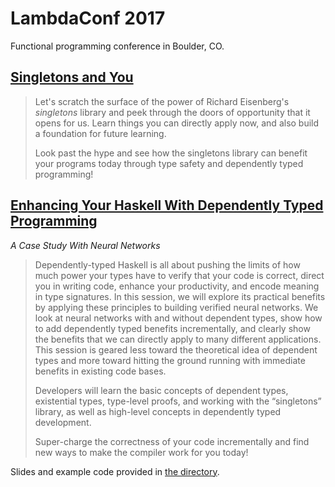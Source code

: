 LambdaConf 2017
===============

Functional programming conference in Boulder, CO.

[Singletons and You](http://talks.jle.im/lambdaconf-2017/singletons/singleton-slides.html "Singletons and You")
---------------------------------------------------------------------------------------------------------------

> Let's scratch the surface of the power of Richard Eisenberg's
> *singletons* library and peek through the doors of opportunity that it
> opens for us. Learn things you can directly apply now, and also build
> a foundation for future learning.
>
> Look past the hype and see how the singletons library can benefit your
> programs today through type safety and dependently typed programming!

[Enhancing Your Haskell With Dependently Typed Programming](http://talks.jle.im/lambdaconf-2017/dependent-types/dependent-types.html "Enhancing Your Haskell With Dependently Typed Programming")
-------------------------------------------------------------------------------------------------------------------------------------------------------------------------------------------------

*A Case Study With Neural Networks*

> Dependently-typed Haskell is all about pushing the limits of how much
> power your types have to verify that your code is correct, direct you
> in writing code, enhance your productivity, and encode meaning in type
> signatures. In this session, we will explore its practical benefits by
> applying these principles to building verified neural networks. We
> look at neural networks with and without dependent types, show how to
> add dependently typed benefits incrementally, and clearly show the
> benefits that we can directly apply to many different applications.
> This session is geared less toward the theoretical idea of dependent
> types and more toward hitting the ground running with immediate
> benefits in existing code bases.
>
> Developers will learn the basic concepts of dependent types,
> existential types, type-level proofs, and working with the
> “singletons” library, as well as high-level concepts in dependently
> typed development.
>
> Super-charge the correctness of your code incrementally and find new
> ways to make the compiler work for you today!

Slides and example code provided in [the
directory](https://github.com/mstksg/talks/tree/master/lambdaconf-2017/dependent-types).